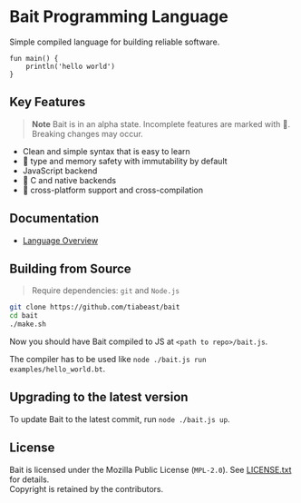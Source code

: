 # Bait Programming Language
Simple compiled language for building reliable software.

```bait
fun main() {
    println('hello world')
}
```

## Key Features
> **Note** Bait is in an alpha state. Incomplete features are marked with :construction:. Breaking changes may occur.

- Clean and simple syntax that is easy to learn
- :construction: type and memory safety with immutability by default
- JavaScript backend
- :construction: C and native backends
- :construction: cross-platform support and cross-compilation

## Documentation
- [Language Overview](docs/docs.md)

## Building from Source
> Require dependencies: `git` and `Node.js`

```sh
git clone https://github.com/tiabeast/bait
cd bait
./make.sh
```

Now you should have Bait compiled to JS at `<path to repo>/bait.js`.

The compiler has to be used like `node ./bait.js run examples/hello_world.bt`.

## Upgrading to the latest version
To update Bait to the latest commit, run `node ./bait.js up`.

## License
Bait is licensed under the Mozilla Public License (`MPL-2.0`).
See [LICENSE.txt](./LICENSE.txt) for details.<br>
Copyright is retained by the contributors.
